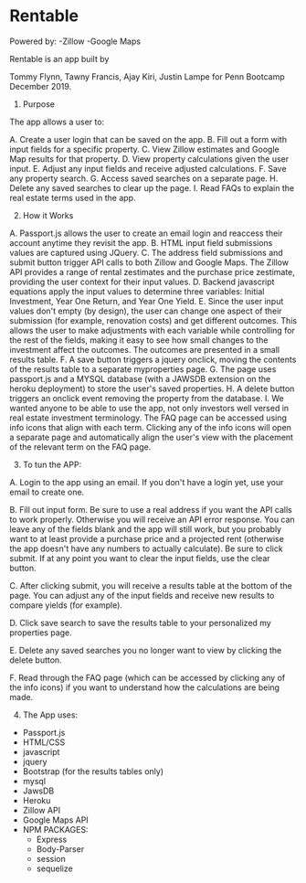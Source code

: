 # Rentable

Powered by: 
-Zillow 
-Google Maps 

Rentable is an app built by 

Tommy Flynn, Tawny Francis, Ajay Kiri, Justin Lampe for Penn Bootcamp December 2019. 

1. Purpose

The app allows a user to:

A. Create a user login that can be saved on the app. 
B. Fill out a form with input fields for a specific property. 
C. View Zillow estimates and Google Map results for that property. 
D. View property calculations given the user input. 
E. Adjust any input fields and receive adjusted calculations. 
F. Save any property search. 
G. Access saved searches on a separate page. 
H. Delete any saved searches to clear up the page. 
I. Read FAQs to explain the real estate terms used in the app. 

2. How it Works 

A. Passport.js allows the user to create an email login and reaccess their account anytime they revisit the app. 
B. HTML input field submissions values are captured using JQuery. 
C. The address field submissions and submit button trigger API calls to both Zillow and Google Maps. The Zillow API provides a range of rental zestimates and the purchase price zestimate, providing the user context for their input values.
D. Backend javascript equations apply the input values to determine three variables: Initial Investment, Year One Return, and Year One Yield. 
E. Since the user input values don't empty (by design), the user can change one aspect of their submission (for example, renovation costs) and get different outcomes. This allows the user to make adjustments with each variable while controlling for the rest of the fields, making it easy to see how small changes to the investment affect the outcomes. The outcomes are presented in a small results table.
F. A save button triggers a jquery onclick, moving the contents of the results table to a separate myproperties page. 
G. The page uses passport.js and a MYSQL database (with a JAWSDB extension on the heroku deployment) to store the user's saved properties. 
H. A delete button triggers an onclick event removing the property from the database. 
I. We wanted anyone to be able to use the app, not only investors well versed in real estate investment terminology. The FAQ page can be accessed using info icons that align with each term. Clicking any of the info icons will open a separate page and automatically align the user's view with the placement of the relevant term on the FAQ page. 

3. To tun the APP: 

A. Login to the app using an email. If you don't have a login yet, use your email to create one. 

B. Fill out input form. Be sure to use a real address if you want the API calls to work properly. Otherwise you will receive an API error response. You can leave any of the fields blank and the app will still work, but you probably want to at least provide a purchase price and a projected rent (otherwise the app doesn't have any numbers to actually calculate). Be sure to click submit. If at any point you want to clear the input fields, use the clear button. 

C. After clicking submit, you will receive a results table at the bottom of the page. You can adjust any of the input fields and receive new results to compare yields (for example). 

D. Click save search to save the results table to your personalized my properties page. 

E. Delete any saved searches you no longer want to view by clicking the delete button. 

F. Read through the FAQ page (which can be accessed by clicking any of the info icons) if you want to understand how the calculations are being made. 

4. The App uses: 
- Passport.js 
- HTML/CSS
- javascript
- jquery
- Bootstrap (for the results tables only)
- mysql 
- JawsDB 
- Heroku 
- Zillow API 
- Google Maps API 
- NPM PACKAGES:
    - Express 
    - Body-Parser  
    - session 
    - sequelize 